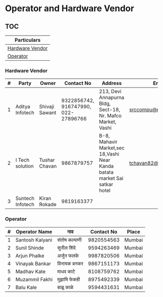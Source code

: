 # Operator and Hardware Vendor

## TOC

| Particulars                         |
| ----------------------------------- |
| [Hardware Vendor](#Hardware-Vendor) |
| [Operator](#Operator)               |

### Hardware Vendor

|  #  | Party            | Owner          | Contact No                          | Address                                                                    | Email                   |
| :-: | ---------------- | -------------- | ----------------------------------- | -------------------------------------------------------------------------- | ----------------------- |
|  1  | Aditya Infotech  | Shivaji Sawant | 9322856742, 916747990, 022-27896766 | 213, Devi Annapurna Bldg, Sect-18, Nr. Mafco Market, Vashi                 | srccompu@rediffmail.com |
|  2  | I Tech solution  | Tushar Chavan  | 9867879757                          | B-8, Mahavir Market,sec 18,Vashi Near Kanda batata market Sai satkar hotel | tchavan82@yahoo.in      |
|  3  | Suntech Infotech | Kiran Rokade   | 9819163377                          |                                                                            |                         |

### Operator

|  #  | Operator Name   | नाव           | Contact No | Place  |
| :-: | --------------- | ------------- | ---------- | ------ |
|  1  | Santosh Kalyani | संतोष कल्याणी | 9820554563 | Mumbai |
|  2  | Sunil Shinde    | सुनील शिंदे   | 9594263469 | Mumbai |
|  3  | Arjun Phalke    | अर्जुन फलके   | 9987820506 | Mumbai |
|  4  | Vinayak Bankar  | विनायक बनकर   | 9867151173 | Mumbai |
|  5  | Madhav Kate     | माधव काटे     | 8108759762 | Mumbai |
|  6  | Muzammil Fakhi  | मुझामि फेकही  | 8975492339 | Mumbai |
|  7  | Balu Kale       | बाळू काळे     | 9594431631 | Mumbai |
